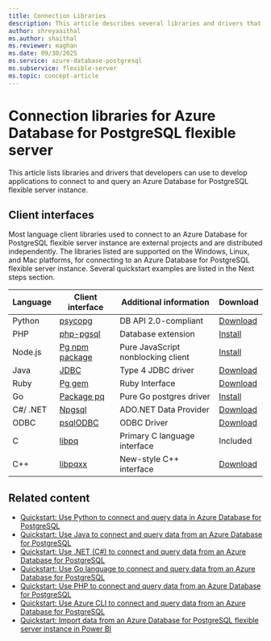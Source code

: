```yaml
---
title: Connection Libraries
description: This article describes several libraries and drivers that you can use when coding applications to connect and query an Azure Database for PostgreSQL flexible server instance.
author: shreyaaithal
ms.author: shaithal
ms.reviewer: maghan
ms.date: 09/30/2025
ms.service: azure-database-postgresql
ms.subservice: flexible-server
ms.topic: concept-article
---
```


# Connection libraries for Azure Database for PostgreSQL flexible server

This article lists libraries and drivers that developers can use to develop applications to connect to and query an Azure Database for PostgreSQL flexible server instance.

## Client interfaces

Most language client libraries used to connect to an Azure Database for PostgreSQL flexible server instance are external projects and are distributed independently. The libraries listed are supported on the Windows, Linux, and Mac platforms, for connecting to an Azure Database for PostgreSQL flexible server instance. Several quickstart examples are listed in the Next steps section.

| **Language** | **Client interface** | **Additional information** | **Download** |
| --- | --- | --- | --- |
| Python | [psycopg](https://www.psycopg.org/) | DB API 2.0-compliant | [Download](https://sourceforge.net/projects/adodbapi/) |
| PHP | [php-pgsql](https://secure.php.net/manual/en/book.pgsql.php) | Database extension | [Install](https://secure.php.net/manual/en/pgsql.installation.php) |
| Node.js | [Pg npm package](https://www.npmjs.com/package/pg) | Pure JavaScript nonblocking client | [Install](https://www.npmjs.com/package/pg) |
| Java | [JDBC](https://jdbc.postgresql.org/) | Type 4 JDBC driver | [Download](https://jdbc.postgresql.org/download/) |
| Ruby | [Pg gem](https://deveiate.org/code/pg/) | Ruby Interface | [Download](https://rubygems.org/downloads/pg-0.20.0.gem) |
| Go | [Package pq](https://godoc.org/github.com/lib/pq) | Pure Go postgres driver | [Install](https://github.com/lib/pq/blob/master/README.md) |
| C\#/ .NET | [Npgsql](https://www.npgsql.org/) | ADO.NET Data Provider | [Download](https://dotnet.microsoft.com/download) |
| ODBC | [psqlODBC](https://odbc.postgresql.org/) | ODBC Driver | [Download](https://www.postgresql.org/ftp/odbc/releases/) |
| C | [libpq](https://www.postgresql.org/docs/current/static/libpq.html) | Primary C language interface | Included |
| C++ | [libpqxx](http://pqxx.org/) | New-style C++ interface | [Download](https://pqxx.org/libpqxx/) |

## Related content

- [Quickstart: Use Python to connect and query data in Azure Database for PostgreSQL](connect-python.md)
- [Quickstart: Use Java to connect and query data from an Azure Database for PostgreSQL](connect-java.md)
- [Quickstart: Use .NET (C#) to connect and query data from an Azure Database for PostgreSQL](connect-csharp.md)
- [Quickstart: Use Go language to connect and query data from an Azure Database for PostgreSQL](connect-go.md)
- [Quickstart: Use PHP to connect and query data from an Azure Database for PostgreSQL](connect-php.md)
- [Quickstart: Use Azure CLI to connect and query data from an Azure Database for PostgreSQL](connect-azure-cli.md)
- [Quickstart: Import data from an Azure Database for PostgreSQL flexible server instance in Power BI](connect-with-power-bi-desktop.md)
